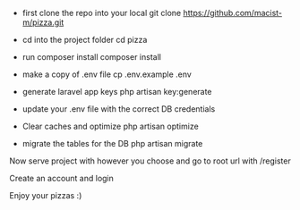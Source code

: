- first clone the repo into your local
git clone https://github.com/macist-m/pizza.git

- cd into the project folder
cd pizza

- run composer install
composer install

- make a copy of .env file
cp .env.example .env

- generate laravel app keys
php artisan key:generate

- update your .env file with the correct DB credentials

- Clear caches and optimize
php artisan optimize

- migrate the tables for the DB
php artisan migrate


Now serve project with however you choose and go to root url with /register

Create an account and login

Enjoy your pizzas :)
